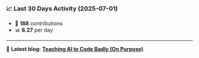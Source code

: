 <!--START_STATS-->
### 📈 Last 30 Days Activity (2025-07-01)  
- 🧮 **188** contributions  
- 📊 **6.27** per day
---
📝 **Latest blog:** [**Teaching AI to Code Badly (On Purpose)**](https://andriak.com/blog/badly-trained-ai)
<!--END_STATS-->
